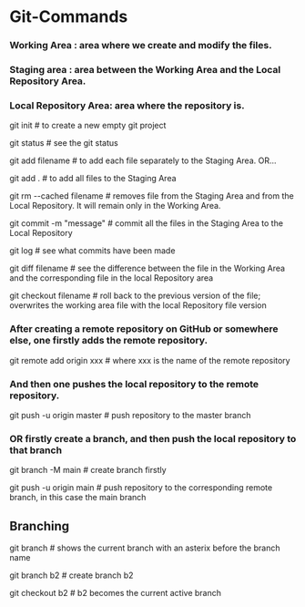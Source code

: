 # Git-Commands #

### Working Area		: area where we create and modify the files.
### Staging area		: area between the Working Area and the Local Repository Area.
### Local Repository Area: area where the repository is.

git init # to create a new empty git project

git status # see the git status

git add filename # to add each file separately to the Staging Area. OR...

git add . # to add all files to the Staging Area

git rm --cached filename # removes file from the Staging Area and from the Local Repository. It will remain only in the Working Area.

git commit -m "message" # commit all the files in the Staging Area to the Local Repository

git log # see what commits have been made

git diff filename # see the difference between the file in the Working Area and the corresponding file in the local Repository area

git checkout filename # roll back to the previous version of the file; overwrites the working area file with the local Repository file version

### After creating a remote repository on GitHub or somewhere else, one firstly adds the remote repository.
git remote add origin xxx # where xxx is the name of the remote repository 

### And then one pushes the local repository to the remote repository.
git push -u origin master # push repository to the master branch

### OR firstly create a branch, and then push the local repository to that branch
git branch -M main        # create branch firstly

git push -u origin main   # push repository to the corresponding remote branch, in this case the main branch

## Branching

git branch  # shows the current branch with an asterix before the branch name

git branch b2 # create branch b2

git checkout b2 # b2 becomes the current active branch